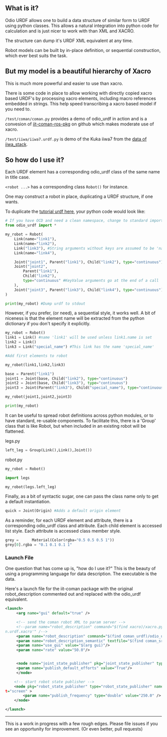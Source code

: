 ## What is it?

Odio URDF allows one to build a data structure of similar form to URDF using python
classes. This allows a natural integration into python code for calculation and
is just nicer to work with than XML and XACRO. 

The structure can dump it's URDF XML equivalent at any time.

Robot models can be built by in-place definition, or sequential construction, 
which ever best suits the task.

## But my model is a beautiful hierarchy of Xacro

This is much more powerful and easier to use than xacro.

There is some code in place to allow working with directly copied xacro based URDF's
by processing xacro elements, including macro references embedded in strings. This help
speed transcribing a xacro based model if you need to.


`/test/coman/coman.py` provides a demo of odio_urdf in action and is a convesion of 
[iit-coman-ros-pkg](https://github.com/EnricoMingo/iit-coman-ros-pkg) on github which
makes moderate use of xacro.

`/test/iiwa/iiwa7.urdf.py` is demo of the Kuka iiwa7 from the [data of iiwa_stack](https://github.com/SalvoVirga/iiwa_stack).

## So how do I use it?

Each URDF element has a corresponding odio_urdf class of the same name in title case.

`<robot ...>` has a corresponding class `Robot()` for instance.

One may construct a robot in place, duplicating a URDF structure, if one wants.

To duplicate the [tutorial urdf here](http://wiki.ros.org/urdf/Tutorials/Create%20your%20own%20urdf%20file), your python code would look like:

```python
# If you have OCD and need a clean namespace, change to standard import
from odio_urdf import * 

my_robot = Robot(
    Link(name="link1"),
    Link(name="link2"),
    Link("link3"), #String arguments without keys are assumed to be 'name'
    Link(name="link4"),

    Joint("joint1", Parent("link1"), Child("link2"), type="continuous"),
    Joint("joint2", 
        Parent("link1"),
        Child("link2"),
        type="continuous" #KeyValue arguments go at the end of a call
    ),
    Joint("joint3", Parent("link3"), Child("link4"), type="continuous")
) 

print(my_robot) #Dump urdf to stdout
```

However, if you prefer, (or need), a sequential style, it works well. A bit of 
niceness is that the element name will be extracted from the python dictionary
if you don't specify it explicitly.

```python
my_robot = Robot()
link1 = Link() #name 'link1' will be used unless link1.name is set 
link2 = Link() 
link3 = Link("special_name") #This link has the name 'special_name' 

#Add first elements to robot

my_robot(link1,link2,link3)

base = Parent("link1")
joint1 = Joint(base, Child("link2"), type="continuous") 
joint2 = Joint(base, Child("link3"), type="continuous")
joint3 = Joint(Parent("link3"), Child("special_name"), type="continuous")

my_robot(joint1,joint2,joint3)

print(my_robot)
```

It can be useful to spread robot definitions across python modules, or to have
standard, re-usable components. To facilitate this, there is a 'Group' class
that is like Robot, but when included in an existing robot will be flattened.

legs.py
```python
left_leg = Group(Link(),Link(),Joint())
```

robot.py
```python
my_robot = Robot()

import legs

my_robot(legs.left_leg) 
```

Finally, as a bit of syntactic sugar, one can pass the class name only to get
a default instantiation. 

```python
quick = Joint(Origin) #Adds a default origin element
```

As a reminder, for each URDF element and attribute, there is a corresponding 
odio_urdf class and attribute. Each child element is accessed list style. Each 
attribute is accessed class member style.

```python
grey =      Material(Color(rgba="0.5 0.5 0.5 1"))
grey[0].rgba = "0.1 0.1 0.1 1"
```
### Launch File

One question that has come up is, "how do I use it?" This is the beauty of using 
a programming language for data description. The executable is the data.

Here's a launch file for the iit-coman package with the original robot_description
commented out and replaced with the odio_urdf equivalent.

```xml
<launch>
     <arg name="gui" default="true" />

     <!-- send the coman robot XML to param server -->
     <!--param name="robot_description" command="$(find xacro)/xacro.py '$(find coman_urdf)/urdf/coma
n.urdf.xacro'" /-->
     <param name="robot_description" command="$(find coman_urdf)/odio_urdf/coman.py" />
     <param name="robot_description_semantic" textfile="$(find coman_srdf)/srdf/coman.srdf" />
     <param name="use_gui" value="$(arg gui)"/>
     <param name="rate" value="50.0"/>


     <node name="joint_state_publisher" pkg="joint_state_publisher" type="joint_state_publisher">
     <param name="publish_default_efforts" value="True"/>
     </node>

    <!-- start robot state publisher -->
    <node pkg="robot_state_publisher" type="robot_state_publisher" name="robot_state_publisher" outpu
t="screen" >
        <param name="publish_frequency" type="double" value="250.0" />
    </node>

</launch>
```


---
This is a work in progress with a few rough edges. Please file issues if you see 
an opportunity for improvement. (Or even better, pull requests)
